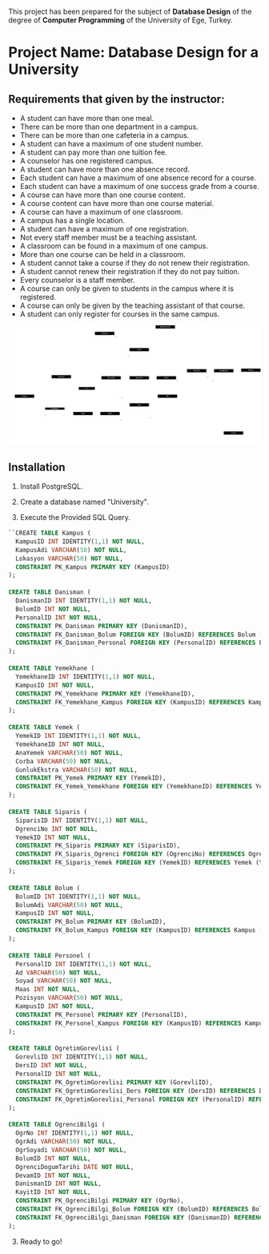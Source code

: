 This project has been prepared for the subject of **Database Design** of the degree of **Computer Programming** of the University of Ege, Turkey.

# Project Name: **Database Design for a University**
## Requirements that given by the instructor:
- A student can have more than one meal.
- There can be more than one department in a campus.
- There can be more than one cafeteria in a campus.
- A student can have a maximum of one student number.
- A student can pay more than one tuition fee.
- A counselor has one registered campus.
- A student can have more than one absence record.
- Each student can have a maximum of one absence record for a course.
- Each student can have a maximum of one success grade from a course.
- A course can have more than one course content.
- A course content can have more than one course material.
- A course can have a maximum of one classroom.
- A campus has a single location.
- A student can have a maximum of one registration.
- Not every staff member must be a teaching assistant.
- A classroom can be found in a maximum of one campus.
- More than one course can be held in a classroom.
- A student cannot take a course if they do not renew their registration.
- A student cannot renew their registration if they do not pay tuition.
- Every counselor is a staff member.
- A course can only be given to students in the campus where it is registered.
- A course can only be given by the teaching assistant of that course.
- A student can only register for courses in the same campus.

![diagram](https://raw.githubusercontent.com/ElecTwix/cph/main/diagram.png)

## Installation

1. Install PostgreSQL.

2. Create a database named "University".

3. Execute the Provided SQL Query.

```sql
``CREATE TABLE Kampus (
  KampusID INT IDENTITY(1,1) NOT NULL,
  KampusAdi VARCHAR(50) NOT NULL,
  Lokasyon VARCHAR(50) NOT NULL,
  CONSTRAINT PK_Kampus PRIMARY KEY (KampusID)
);

CREATE TABLE Danisman (
  DanismanID INT IDENTITY(1,1) NOT NULL,
  BolumID INT NOT NULL,
  PersonalID INT NOT NULL,
  CONSTRAINT PK_Danisman PRIMARY KEY (DanismanID),
  CONSTRAINT FK_Danisman_Bolum FOREIGN KEY (BolumID) REFERENCES Bolum (BolumID),
  CONSTRAINT FK_Danisman_Personal FOREIGN KEY (PersonalID) REFERENCES Personel (PersonalID)
);

CREATE TABLE Yemekhane (
  YemekhaneID INT IDENTITY(1,1) NOT NULL,
  KampusID INT NOT NULL,
  CONSTRAINT PK_Yemekhane PRIMARY KEY (YemekhaneID),
  CONSTRAINT FK_Yemekhane_Kampus FOREIGN KEY (KampusID) REFERENCES Kampus (KampusID)
);

CREATE TABLE Yemek (
  YemekID INT IDENTITY(1,1) NOT NULL,
  YemekhaneID INT NOT NULL,
  AnaYemek VARCHAR(50) NOT NULL,
  Corba VARCHAR(50) NOT NULL,
  GunlukEkstra VARCHAR(50) NOT NULL,
  CONSTRAINT PK_Yemek PRIMARY KEY (YemekID),
  CONSTRAINT FK_Yemek_Yemekhane FOREIGN KEY (YemekhaneID) REFERENCES Yemekhane (YemekhaneID)
);

CREATE TABLE Siparis (
  SiparisID INT IDENTITY(1,1) NOT NULL,
  OgrenciNo INT NOT NULL,
  YemekID INT NOT NULL,
  CONSTRAINT PK_Siparis PRIMARY KEY (SiparisID),
  CONSTRAINT FK_Siparis_Ogrenci FOREIGN KEY (OgrenciNo) REFERENCES OgrenciBilgi (OgrNo),
  CONSTRAINT FK_Siparis_Yemek FOREIGN KEY (YemekID) REFERENCES Yemek (YemekID)
);

CREATE TABLE Bolum (
  BolumID INT IDENTITY(1,1) NOT NULL,
  BolumAdi VARCHAR(50) NOT NULL,
  KampusID INT NOT NULL,
  CONSTRAINT PK_Bolum PRIMARY KEY (BolumID),
  CONSTRAINT FK_Bolum_Kampus FOREIGN KEY (KampusID) REFERENCES Kampus (KampusID)
);

CREATE TABLE Personel (
  PersonalID INT IDENTITY(1,1) NOT NULL,
  Ad VARCHAR(50) NOT NULL,
  Soyad VARCHAR(50) NOT NULL,
  Maas INT NOT NULL,
  Pozisyon VARCHAR(50) NOT NULL,
  KampusID INT NOT NULL,
  CONSTRAINT PK_Personel PRIMARY KEY (PersonalID),
  CONSTRAINT FK_Personel_Kampus FOREIGN KEY (KampusID) REFERENCES Kampus (KampusID)
);

CREATE TABLE OgretimGorevlisi (
  GorevliID INT IDENTITY(1,1) NOT NULL,
  DersID INT NOT NULL,
  PersonalID INT NOT NULL,
  CONSTRAINT PK_OgretimGorevlisi PRIMARY KEY (GorevliID),
  CONSTRAINT FK_OgretimGorevlisi_Ders FOREIGN KEY (DersID) REFERENCES Dersler (DersID),
  CONSTRAINT FK_OgretimGorevlisi_Personal FOREIGN KEY (PersonalID) REFERENCES Personel (PersonalID)
);

CREATE TABLE OgrenciBilgi (
  OgrNo INT IDENTITY(1,1) NOT NULL,
  OgrAdi VARCHAR(50) NOT NULL,
  OgrSoyadi VARCHAR(50) NOT NULL,
  BolumID INT NOT NULL,
  OgrenciDogumTarihi DATE NOT NULL,
  DevamID INT NOT NULL,
  DanismanID INT NOT NULL,
  KayitID INT NOT NULL,
  CONSTRAINT PK_OgrenciBilgi PRIMARY KEY (OgrNo),
  CONSTRAINT FK_OgrenciBilgi_Bolum FOREIGN KEY (BolumID) REFERENCES Bolum (BolumID),
  CONSTRAINT FK_OgrenciBilgi_Danisman FOREIGN KEY (DanismanID) REFERENCES Danisman (DanismanID)
);
```

3. Ready to go!
